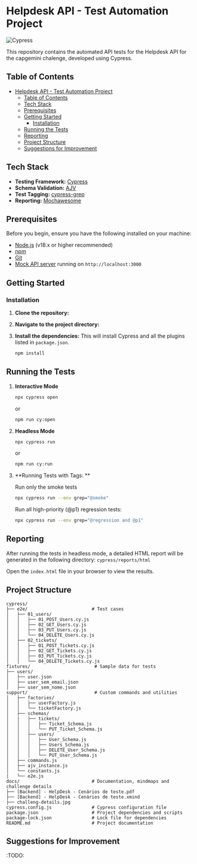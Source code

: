 # Helpdesk API - Test Automation Project

![Cypress](https://img.shields.io/badge/Cypress-14.5.2-brightgreen)

This repository contains the automated API tests for the Helpdesk API for the capgemini chalenge, developed using Cypress.

## Table of Contents
- [Helpdesk API - Test Automation Project](#helpdesk-api---test-automation-project)
  - [Table of Contents](#table-of-contents)
  - [Tech Stack](#tech-stack)
  - [Prerequisites](#prerequisites)
  - [Getting Started](#getting-started)
    - [Installation](#installation)
  - [Running the Tests](#running-the-tests)
  - [Reporting](#reporting)
  - [Project Structure](#project-structure)
  - [Suggestions for Improvement](#suggestions-for-improvement)

## Tech Stack
* **Testing Framework:** [Cypress](https://www.cypress.io/)
* **Schema Validation:** [AJV](https://ajv.js.org/)
* **Test Tagging:** [cypress-grep](https://github.com/cypress-io/cypress-grep)
* **Reporting:** [Mochawesome](https://github.com/adamgruber/mochawesome)

## Prerequisites
Before you begin, ensure you have the following installed on your machine:
* [Node.js](https://nodejs.org/en/) (v18.x or higher recommended)
* [npm](https://www.npmjs.com/)
* [Git](https://git-scm.com/)
* [Mock API server](https://github.com/automacaohml/helpdesk-api) running on `http://localhost:3000`

## Getting Started

### Installation

1.  **Clone the repository:**

2.  **Navigate to the project directory:**

3.  **Install the dependencies:**
    This will install Cypress and all the plugins listed in `package.json`.
    ```bash
    npm install
    ```

## Running the Tests
1.  **Interactive Mode**
    ```bash
    npx cypress open
    ```

    or 
    ```bash
    npm run cy:open
    ```

2.  **Headless Mode**
    ```bash
    npx cypress run
    ```
    or 
    ```bash
    npm run cy:run
    ```

3.  **Running Tests with Tags: **
    
    Run only the smoke tests
    ```bash
    npx cypress run --env grep="@smoke"
    ```

    Run all high-priority (@p1) regression tests: 
    ```bash
    npx cypress run --env grep="@regression and @p1"
    ```

## Reporting

After running the tests in headless mode, a detailed HTML report will be generated in the following directory: ```cypress/reports/html```

Open the ```index.html``` file in your browser to view the results.

## Project Structure

```plaintext
cypress/
├── e2e/                        # Test cases
│   ├── 01_users/
│   │   ├── 01_POST_Users.cy.js
│   │   ├── 02_GET_Users.cy.js
│   │   ├── 03_PUT_Users.cy.js
│   │   └── 04_DELETE_Users.cy.js
│   ├── 02_tickets/
│   │   ├── 01_POST_Tickets.cy.js
│   │   ├── 02_GET_Tickets.cy.js
│   │   ├── 03_PUT_Tickets.cy.js
│   │   └── 04_DELETE_Tickets.cy.js
fixtures/                        # Sample data for tests
├── users/
│   ├── user.json
│   ├── user_sem_email.json
│   ├── user_sem_nome.json
support/                         # Custom commands and utilities
│   ├── factories/
│   │   ├── userFactory.js
│   │   └── ticketFactory.js
│   ├── schemas/
│   |   ├── tickets/
│   │   │   ├── Ticket_Schema.js
│   │   │   └── PUT_Ticket_Schema.js
│   │   ├── users/
│   │   │   ├── User_Schema.js
│   │   │   ├── Users_Schema.js
│   │   │   ├── DELETE_User_Schema.js
│   │   │   └── PUT_User_Schema.js
│   ├── commands.js
│   ├── ajv_instance.js
│   └── constants.js    
|   └── e2e.js
docs/                           # Documentation, mindmaps and challenge details
├── [Backend] - HelpDesk - Cenários de teste.pdf
├── [Backend] - HelpDesk - Cenários de teste.xmind
├── challeng-details.jpg
cypress.config.js               # Cypress configuration file
package.json                    # Project dependencies and scripts
package-lock.json               # Lock file for dependencies
README.md                       # Project documentation
```

## Suggestions for Improvement

:TODO: